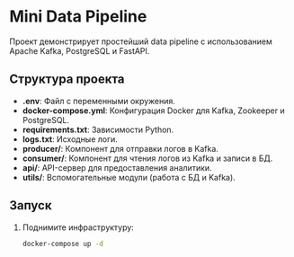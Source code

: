 # Mini Data Pipeline

Проект демонстрирует простейший data pipeline с использованием Apache Kafka, PostgreSQL и FastAPI.

## Структура проекта

- **.env**: Файл с переменными окружения.
- **docker-compose.yml**: Конфигурация Docker для Kafka, Zookeeper и PostgreSQL.
- **requirements.txt**: Зависимости Python.
- **logs.txt**: Исходные логи.
- **producer/**: Компонент для отправки логов в Kafka.
- **consumer/**: Компонент для чтения логов из Kafka и записи в БД.
- **api/**: API-сервер для предоставления аналитики.
- **utils/**: Вспомогательные модули (работа с БД и Kafka).

## Запуск

1. Поднимите инфраструктуру:
   ```bash
   docker-compose up -d
